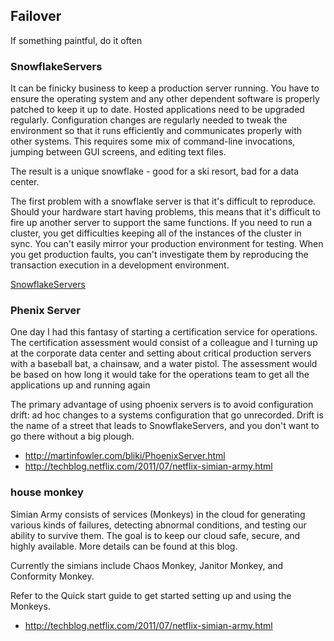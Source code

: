 ## Failover

If something paintful, do it often


### SnowflakeServers

It can be finicky business to keep a production server running. You have to
ensure the operating system and any other dependent software is properly patched
to keep it up to date. Hosted applications need to be upgraded regularly.
Configuration changes are regularly needed to tweak the environment so that it
runs efficiently and communicates properly with other systems. This requires
some mix of command-line invocations, jumping between GUI screens, and editing
text files.

The result is a unique snowflake - good for a ski resort, bad for a data center.

The first problem with a snowflake server is that it's difficult to reproduce.
Should your hardware start having problems, this means that it's difficult to
fire up another server to support the same functions. If you need to run a
cluster, you get difficulties keeping all of the instances of the cluster in
sync. You can't easily mirror your production environment for testing. When you
get production faults, you can't investigate them by reproducing the transaction
execution in a development environment.

[SnowflakeServers](http://martinfowler.com/bliki/SnowflakeServer.html)


### Phenix Server 

One day I had this fantasy of starting a certification service for operations.
The certification assessment would consist of a colleague and I turning up at
the corporate data center and setting about critical production servers with a
baseball bat, a chainsaw, and a water pistol. The assessment would be based on
how long it would take for the operations team to get all the applications up
and running again

The primary advantage of using phoenix servers is to avoid configuration drift:
ad hoc changes to a systems configuration that go unrecorded. Drift is the name
of a street that leads to SnowflakeServers, and you don't want to go there
without a big plough.


* http://martinfowler.com/bliki/PhoenixServer.html
* http://techblog.netflix.com/2011/07/netflix-simian-army.html


### house monkey

Simian Army consists of services (Monkeys) in the cloud for generating various
kinds of failures, detecting abnormal conditions, and testing our ability to
survive them. The goal is to keep our cloud safe, secure, and highly available.
More details can be found at this blog.

Currently the simians include Chaos Monkey, Janitor Monkey, and Conformity Monkey.

Refer to the Quick start guide to get started setting up and using the Monkeys.

* http://techblog.netflix.com/2011/07/netflix-simian-army.html
